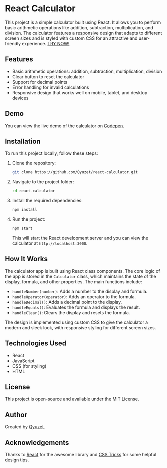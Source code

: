 # React Calculator

This project is a simple calculator built using React. It allows you to perform basic arithmetic operations like addition, subtraction, multiplication, and division. The calculator features a responsive design that adapts to different screen sizes and is styled with custom CSS for an attractive and user-friendly experience. [TRY NOW!](https://codepen.io/Riki-A/pen/zYgXvmW)

## Features

- Basic arithmetic operations: addition, subtraction, multiplication, division
- Clear button to reset the calculator
- Support for decimal points
- Error handling for invalid calculations
- Responsive design that works well on mobile, tablet, and desktop devices

## Demo

You can view the live demo of the calculator on [Codepen](https://codepen.io/Riki-A/pen/zYgXvmW).

## Installation

To run this project locally, follow these steps:

1. Clone the repository:
   ```bash
   git clone https://github.com/Qyuzet/react-calculator.git
   ```

2. Navigate to the project folder:
   ```bash
   cd react-calculator
   ```

3. Install the required dependencies:
   ```bash
   npm install
   ```

4. Run the project:
   ```bash
   npm start
   ```

   This will start the React development server and you can view the calculator at `http://localhost:3000`.

## How It Works

The calculator app is built using React class components. The core logic of the app is stored in the `Calculator` class, which maintains the state of the display, formula, and other properties. The main functions include:

- `handleNumber(number)`: Adds a number to the display and formula.
- `handleOperator(operator)`: Adds an operator to the formula.
- `handleDecimal()`: Adds a decimal point to the display.
- `handleEquals()`: Evaluates the formula and displays the result.
- `handleClear()`: Clears the display and resets the formula.

The design is implemented using custom CSS to give the calculator a modern and sleek look, with responsive styling for different screen sizes.

## Technologies Used

- React
- JavaScript
- CSS (for styling)
- HTML

## License

This project is open-source and available under the MIT License.

## Author

Created by [Qyuzet](https://github.com/Qyuzet).

## Acknowledgements

Thanks to [React](https://reactjs.org/) for the awesome library and [CSS Tricks](https://css-tricks.com/) for some helpful design tips.
